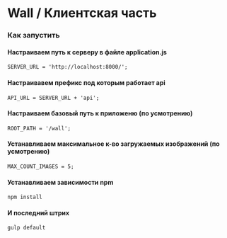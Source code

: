 # Wall / Клиентская часть

### Как запустить
#### Настраиваем путь к серверу в файле application.js
```
SERVER_URL = 'http://localhost:8000/';
```
#### Настраивавем префикс под которым работает api 
```
API_URL = SERVER_URL + 'api';
```
#### Настраиваем базовый путь к приложеню (по усмотрению)
 ```
ROOT_PATH = '/wall';
 ```
#### Устанавливаем максимальное к-во загружаемых изображений (по усмотрению)
```
MAX_COUNT_IMAGES = 5;
```
#### Устанавливаем зависимости npm
```
npm install
```
#### И последний штрих
```
gulp default
```